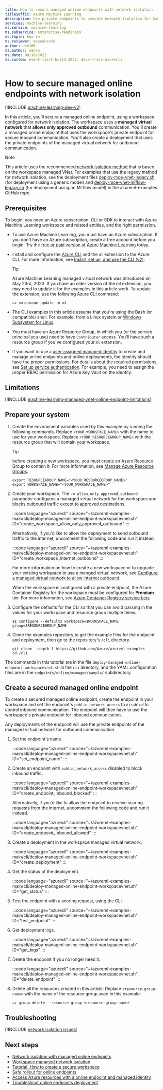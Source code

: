 ```yaml
---
title: How to secure managed online endpoints with network isolation
titleSuffix: Azure Machine Learning
description: Use private endpoints to provide network isolation for Azure Machine Learning managed online endpoints.
services: machine-learning
ms.service: machine-learning
ms.subservice: enterprise-readiness
ms.topic: how-to
ms.reviewer: mopeakande
author: dem108
ms.author: sehan
ms.date: 08/18/2023
ms.custom: event-tier1-build-2022, devx-track-azurecli
---
```


# How to secure managed online endpoints with network isolation

[!INCLUDE [machine-learning-dev-v2](includes/machine-learning-dev-v2.md)]

In this article, you'll secure a managed online endpoint, using a workspace configured for network isolation. The workspace uses a **managed virtual network** that **allows only approved outbound** communication. You'll create a managed online endpoint that uses the workspace's private endpoint for secure inbound communication. You'll also create a deployment that uses the private endpoints of the managed virtual network for outbound communication.

> [!NOTE]
> This article uses the recommended [network isolation method](concept-secure-online-endpoint.md) that is based on the workspace managed VNet. For examples that use the legacy method for network isolation, see the deployment files [deploy-moe-vnet-legacy.sh](https://github.com/Azure/azureml-examples/blob/main/cli/deploy-moe-vnet-legacy.sh) (for deployment using a generic model) and [deploy-moe-vnet-mlflow-legacy.sh](https://github.com/Azure/azureml-examples/blob/main/cli/deploy-moe-vnet-mlflow-legacy.sh) (for deployment using an MLflow model) in the azureml-examples GitHub repo.

## Prerequisites

To begin, you need an Azure subscription, CLI or SDK to interact with Azure Machine Learning workspace and related entities, and the right permission.

* To use Azure Machine Learning, you must have an Azure subscription. If you don't have an Azure subscription, create a free account before you begin. Try the [free or paid version of Azure Machine Learning](https://azure.microsoft.com/free/) today.

* install and configure the [Azure CLI](/cli/azure/) and the `ml` extension to the Azure CLI. For more information, see [Install, set up, and use the CLI (v2)](how-to-configure-cli.md).
    >[!TIP]
    > Azure Machine Learning managed virtual network was introduced on May 23rd, 2023. If you have an older version of the ml extension, you may need to update it for the examples in this article work. To update the extension, use the following Azure CLI command:
    >
    > ```azurecli
    > az extension update -n ml
    > ```

* The CLI examples in this article assume that you're using the Bash (or compatible) shell. For example, from a Linux system or [Windows Subsystem for Linux](/windows/wsl/about).

* You must have an Azure Resource Group, in which you (or the service principal you use) need to have `Contributor` access. You'll have such a resource group if you've configured your `ml` extension.

* If you want to use a [user-assigned managed identity](../active-directory/managed-identities-azure-resources/how-manage-user-assigned-managed-identities.md?pivots=identity-mi-methods-azp) to create and manage online endpoints and online deployments, the identity should have the proper permissions. For details about the required permissions, see [Set up service authentication](./how-to-identity-based-service-authentication.md#workspace). For example, you need to assign the proper RBAC permission for Azure Key Vault on the identity.

## Limitations

[!INCLUDE [machine-learning-managed-vnet-online-endpoint-limitations](includes/machine-learning-managed-vnet-online-endpoint-limitations.md)]

## Prepare your system

1. Create the environment variables used by this example by running the following commands. Replace `<YOUR_WORKSPACE_NAME>` with the name to use for your workspace. Replace `<YOUR_RESOURCEGROUP_NAME>` with the resource group that will contain your workspace.
    > [!TIP]
    > before creating a new workspace, you must create an Azure Resource Group to contain it. For more information, see [Manage Azure Resource Groups](/azure/azure-resource-manager/management/manage-resource-groups-cli).

    ```azurecli
    export RESOURCEGROUP_NAME="<YOUR_RESOURCEGROUP_NAME>"
    export WORKSPACE_NAME="<YOUR_WORKSPACE_NAME>"
    ```

1. Create your workspace. The `-m allow_only_approved_outbound` parameter configures a managed virtual network for the workspace and blocks outbound traffic except to approved destinations.

    :::code language="azurecli" source="~/azureml-examples-main/cli/deploy-managed-online-endpoint-workspacevnet.sh" ID="create_workspace_allow_only_approved_outbound" :::

    Alternatively, if you'd like to allow the deployment to send outbound traffic to the internet, uncomment the following code and run it instead.

    :::code language="azurecli" source="~/azureml-examples-main/cli/deploy-managed-online-endpoint-workspacevnet.sh" ID="create_workspace_internet_outbound" :::

    For more information on how to create a new workspace or to upgrade your existing workspace to use a manged virtual network, see [Configure a managed virtual network to allow internet outbound](how-to-managed-network.md#configure-a-managed-virtual-network-to-allow-internet-outbound).

    When the workspace is configured with a private endpoint, the Azure Container Registry for the workspace must be configured for __Premium__ tier. For more information, see [Azure Container Registry service tiers](../container-registry/container-registry-skus.md).

1. Configure the defaults for the CLI so that you can avoid passing in the values for your workspace and resource group multiple times.

    ```azurecli
    az configure --defaults workspace=$WORKSPACE_NAME group=$RESOURCEGROUP_NAME
    ```

1. Clone the examples repository to get the example files for the endpoint and deployment, then go to the repository's `/cli` directory.

    ```azurecli
    git clone --depth 1 https://github.com/Azure/azureml-examples
    cd /cli
    ```

The commands in this tutorial are in the file `deploy-managed-online-endpoint-workspacevnet.sh` in the `cli` directory, and the YAML configuration files are in the `endpoints/online/managed/sample/` subdirectory.

## Create a secured managed online endpoint

To create a secured managed online endpoint, create the endpoint in your workspace and set the endpoint's `public_network_access` to `disabled` to control inbound communication. The endpoint will then have to use the workspace's private endpoint for inbound communication.

Any deployments of the endpoint will use the private endpoints of the managed virtual network for outbound communication.

1. Set the endpoint's name.

    :::code language="azurecli" source="~/azureml-examples-main/cli/deploy-managed-online-endpoint-workspacevnet.sh" ID="set_endpoint_name" :::

1. Create an endpoint with `public_network_access` disabled to block inbound traffic.

    :::code language="azurecli" source="~/azureml-examples-main/cli/deploy-managed-online-endpoint-workspacevnet.sh" ID="create_endpoint_inbound_blocked" :::

    Alternatively, if you'd like to allow the endpoint to receive scoring requests from the internet, uncomment the following code and run it instead.

    :::code language="azurecli" source="~/azureml-examples-main/cli/deploy-managed-online-endpoint-workspacevnet.sh" ID="create_endpoint_inbound_allowed" :::

1. Create a deployment in the workspace managed virtual network.

    :::code language="azurecli" source="~/azureml-examples-main/cli/deploy-managed-online-endpoint-workspacevnet.sh" ID="create_deployment" :::

1. Get the status of the deployment.

    :::code language="azurecli" source="~/azureml-examples-main/cli/deploy-managed-online-endpoint-workspacevnet.sh" ID="get_status" :::

1. Test the endpoint with a scoring request, using the CLI.

    :::code language="azurecli" source="~/azureml-examples-main/cli/deploy-managed-online-endpoint-workspacevnet.sh" ID="test_endpoint" :::

1. Get deployment logs.

    :::code language="azurecli" source="~/azureml-examples-main/cli/deploy-managed-online-endpoint-workspacevnet.sh" ID="get_logs" :::

1. Delete the endpoint if you no longer need it.

    :::code language="azurecli" source="~/azureml-examples-main/cli/deploy-managed-online-endpoint-workspacevnet.sh" ID="delete_endpoint" :::

1. Delete all the resources created in this article. Replace `<resource-group-name>` with the name of the resource group used in this example:

    ```azurecli
    az group delete --resource-group <resource-group-name>
    ```

## Troubleshooting

[!INCLUDE [network isolation issues](includes/machine-learning-online-endpoint-troubleshooting.md)]

## Next steps

- [Network isolation with managed online endpoints](concept-secure-online-endpoint.md)
- [Workspace managed network isolation](how-to-managed-network.md)
- [Tutorial: How to create a secure workspace](tutorial-create-secure-workspace.md)
- [Safe rollout for online endpoints](how-to-safely-rollout-online-endpoints.md)
- [Access Azure resources with a online endpoint and managed identity](how-to-access-resources-from-endpoints-managed-identities.md)
- [Troubleshoot online endpoints deployment](how-to-troubleshoot-online-endpoints.md)
